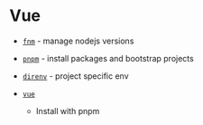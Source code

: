 # Vue

- [`fnm`](https://github.com/Schniz/fnm) - manage nodejs versions
- [`pnpm`](https://github.com/pnpm/pnpm) - install packages and bootstrap projects
- [`direnv`](https://github.com/direnv/direnv) - project specific env

- [`vue`](https://cli.vue.org)
  - Install with pnpm
